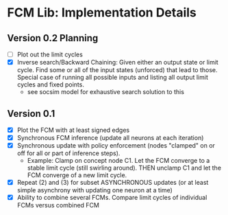 # FCM Lib: Implementation Details

## Version 0.2 Planning
- [ ] Plot out the limit cycles
- [x] Inverse search/Backward Chaining: Given either an output state or limit cycle. Find some or all of the input states (unforced) that lead to those.  Special case of running all possible inputs and listing all output limit cycles and fixed points.
    - see socsim model for exhaustive search solution to this

## Version 0.1
- [x] Plot the FCM with at least signed edges
- [x] Synchronous FCM inference (update all neurons at each iteration)
- [x] Synchronous update with policy enforcement (nodes "clamped" on or off for all or part of inference steps).
    - Example: Clamp on concept node C1.  Let the FCM converge to a stable limit cycle (still swirling around).  THEN unclamp C1 and let the FCM converge of a new limit cycle.
- [x] Repeat (2) and (3) for subset ASYNCHRONOUS updates (or at least simple asynchrony with updating one neuron at a time)
- [x] Ability to combine several FCMs.   Compare limit cycles of individual FCMs versus combined FCM
